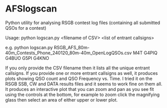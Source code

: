 # AFSlogscan
Python utility for analysing RSGB contest log files (containing all submitted QSOs for a contest)

Usage: python logscan.py \<filename of CSV\> \<list of entrant callsigns\>

e.g. python logscan.py RSGB_AFS_80m-40m_Contests_Phone_240120_80m-40m_OpenLogQSOs.csv M4T G4PIQ G4BUO G5PI G4KNO
 
If you only provide the CSV filename then it lists all the unique entrant callsigns. If you provide one or more entrant callsigns as well, it produces plots showing QSO count and QSO Frequency vs. Time. I tried it on the RSGB SSB, CW and DATA results files and it seems to work fine on them all. It produces an interactive plot that you can zoom and pan as you see fit using the controls at the bottom, for example to zoom click the magnifying glass then select an area of either upper or lower plot.
